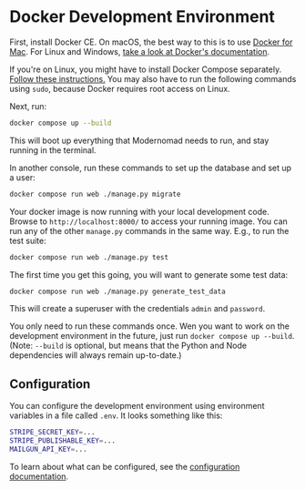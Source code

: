 # Docker Development Environment

First, install Docker CE. On macOS, the best way to this is to use [Docker for Mac](https://docs.docker.com/docker-for-mac/install/). For Linux and Windows, [take a look at Docker's documentation](https://docs.docker.com/engine/installation/). 

If you're on Linux, you might have to install Docker Compose separately. [Follow these instructions.](https://www.digitalocean.com/community/tutorials/how-to-install-docker-compose-on-ubuntu-18-04) You may also have to run the following commands using `sudo`, because Docker requires root access on Linux.

Next, run:

```sh
docker compose up --build
```

This will boot up everything that Modernomad needs to run, and stay running in the terminal.

In another console, run these commands to set up the database and set up a user:

```sh
docker compose run web ./manage.py migrate
```

Your docker image is now running with your local development code. Browse to `http://localhost:8000/` to access your running image. You can run any of the other `manage.py` commands in the same way. E.g., to run the test suite:

```sh
docker compose run web ./manage.py test
```

The first time you get this going, you will want to generate some test data:

```sh
docker compose run web ./manage.py generate_test_data
```

This will create a superuser with the credentials `admin` and `password`. 

You only need to run these commands once. Wen you want to work on the development environment in the future, just run `docker compose up --build`. (Note: `--build` is optional, but means that the Python and Node dependencies will always remain up-to-date.)

## Configuration

You can configure the development environment using environment variables in a file called `.env`. It looks something like this:

```sh
STRIPE_SECRET_KEY=...
STRIPE_PUBLISHABLE_KEY=...
MAILGUN_API_KEY=...
```

To learn about what can be configured, see the [configuration documentation](configuration.md).

